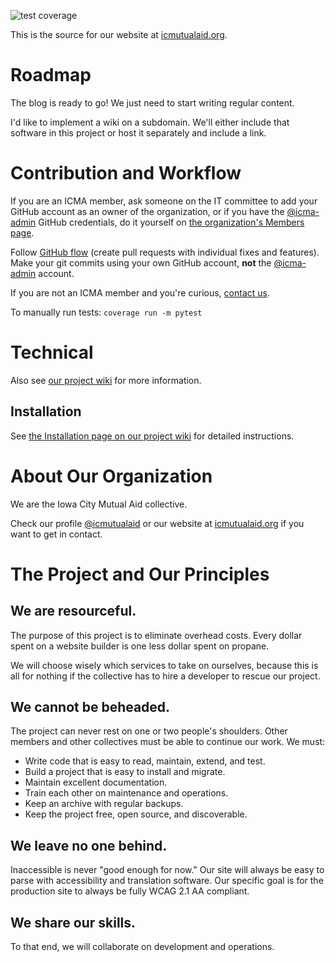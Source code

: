 ![test coverage](https://img.shields.io/codecov/c/github/icmutualaid/icma-website/main)

This is the source for our website at [icmutualaid.org](https://icmutualaid.org/).

# Roadmap

The blog is ready to go! We just need to start writing regular content.

I'd like to implement a wiki on a subdomain. We'll either include that software in this project or host it separately and include a link.

# Contribution and Workflow

If you are an ICMA member, ask someone on the IT committee to add your GitHub account as an owner of the organization, or if you have the [@icma-admin](https://github.com/icma-admin) GitHub credentials, do it yourself on [the organization's Members page](https://github.com/orgs/icmutualaid/people).

Follow [GitHub flow](https://docs.github.com/en/get-started/using-github/github-flow) (create pull requests with individual fixes and features). Make your git commits using your own GitHub account, **not** the [@icma-admin](https://github.com/icma-admin) account.

If you are not an ICMA member and you're curious, [contact us](https://github.com/icmutualaid).

To manually run tests: `coverage run -m pytest`

# Technical

Also see [our project wiki](https://github.com/icmutualaid/icma-website/wiki/) for more information.

## Installation

See [the Installation page on our project wiki](https://github.com/icmutualaid/icma-website/wiki/Installation) for detailed instructions.

# About Our Organization

We are the Iowa City Mutual Aid collective.

Check our profile [@icmutualaid](https://github.com/icmutualaid) or our website at [icmutualaid.org](https://icmutualaid.org/) if you want to get in contact.

# The Project and Our Principles

## We are resourceful.

The purpose of this project is to eliminate overhead costs. Every dollar spent on a website builder is one less dollar spent on propane.

We will choose wisely which services to take on ourselves, because this is all for nothing if the collective has to hire a developer to rescue our project.

## We cannot be beheaded.

The project can never rest on one or two people's shoulders. Other members and other collectives must be able to continue our work. We must:

- Write code that is easy to read, maintain, extend, and test.
- Build a project that is easy to install and migrate.
- Maintain excellent documentation.
- Train each other on maintenance and operations.
- Keep an archive with regular backups.
- Keep the project free, open source, and discoverable.

## We leave no one behind.

Inaccessible is never "good enough for now." Our site will always be easy to parse with accessibility and translation software. Our specific goal is for the production site to always be fully WCAG 2.1 AA compliant.

## We share our skills.

To that end, we will collaborate on development and operations.
